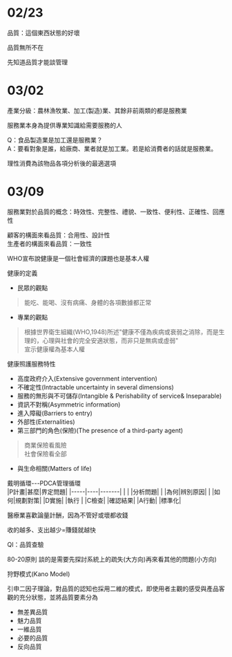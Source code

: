 02/23
===
品質：這個東西狀態的好壞  

品質無所不在  

先知道品質才能談管理  

03/02
===
產業分級：農林漁牧業、加工(製造)業、其餘非前兩類的都是服務業  

服務業本身為提供專業知識給需要服務的人  

Q：食品製造業是加工還是服務業？  
A：要看對象是誰，給廠商、業者就是加工業。若是給消費者的話就是服務業。  

理性消費為該物品各項分析後的最適選項  

03/09
===
服務業對於品質的概念：時效性、完整性、禮貌、一致性、便利性、正確性、回應性  

顧客的構面來看品質：合用性、設計性  
生產者的構面來看品質：一致性  

WHO宣布說健康是一個社會經濟的課題也是基本人權  

健康的定義  
* 民眾的觀點  
>能吃、能喝、沒有病痛、身體的各項數據都正常  
* 專業的觀點  
>根據世界衛生組織(WHO,1948)所述"健康不僅為疾病或衰弱之消除，而是生理的，心理與社會的完全安適狀態，而非只是無病或虛弱"  
>宣示健康權為基本人權  

健康照護服務特性  
* 高度政府介入(Extensive government intervention)  
* 不確定性(Intractable uncertainty in several dimensions)  
* 服務的無形與不可儲存(Intangible & Perishability of service& Inseparable)  
* 資訊不對稱(Asymmetric information)  
* 進入障礙(Barriers to entry)  
* 外部性(Externalities)  
* 第三部門的角色(保險)(The presence of a third-party agent)  
>商業保險看風險  
社會保險看全部  
* 與生命相關(Matters of life)  

戴明循環---PDCA管理循環  
|P計畫|甚麼|界定問題|
|-----|----|-------|
|     |    |分析問題|
|     |為何|辨別原因|
|     |如何|規劃對策|
|D實施|    |執行    |
|C檢查|    |確認結果|
|A行動|    |標準化|  

醫療業喜歡論量計酬，因為不管好或壞都收錢  

收的越多、支出越少=賺錢就越快  

QI：品質查驗  

80-20原則 談的是需要先探討系統上的疏失(大方向)再來看其他的問題(小方向)  

狩野模式(Kano Model)  

引申二因子理論，對品質的認知也採用二維的模式，即使用者主觀的感受與產品客觀的充分狀態，並將品質要素分為  
* 無差異品質  
* 魅力品質  
* 一維品質  
* 必要的品質  
* 反向品質  
  